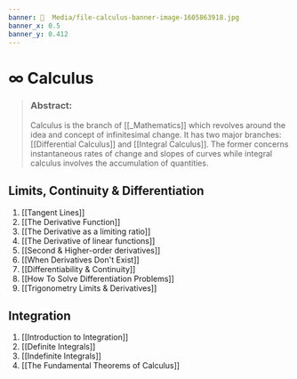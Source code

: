 ```yaml
---
banner: 📼  Media/file-calculus-banner-image-1605863918.jpg
banner_x: 0.5
banner_y: 0.412
---
```


# ∞ Calculus

> ### Abstract:
> Calculus is the branch of [[_Mathematics]] which revolves around the idea and concept of infinitesimal change. It has two major branches: [[Differential Calculus]] and [[Integral Calculus]]. The former concerns instantaneous rates of change and slopes of curves while integral calculus involves the accumulation of quantities.

## Limits, Continuity & Differentiation 
1. [[Tangent Lines]]
2. [[The Derivative Function]]
3. [[The Derivative as a limiting ratio]]
4. [[The Derivative of linear functions]]
5. [[Second & Higher-order derivatives]]
6. [[When Derivatives Don't Exist]]
7. [[Differentiability & Continuity]]
8. [[How To Solve Differentiation Problems]]
9. [[Trigonometry Limits & Derivatives]]


## Integration
1. [[Introduction to Integration]]
2. [[Definite Integrals]]
3. [[Indefinite Integrals]]
4. [[The Fundamental Theorems of Calculus]]